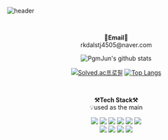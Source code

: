 ![header](https://capsule-render.vercel.app/api?type=waving&color=auto&height=300&section=header&text=welcome&fontSize=90&animation=fadeIn&fontAlignY=38&desc=Minseo's%20GitHub%20Profile&descAlignY=51&descAlign=62)


<br> 

<p align="center">
<Strong>📧Email📧</Strong><br>rkdalstj4505@naver.com<br>
</p>

<div align=center>

![PgmJun's github stats](https://github-readme-stats.vercel.app/api?username=cjo5929&show_icons=true&count_private=true)

[![Solved.ac프로필](http://mazassumnida.wtf/api/v2/generate_badge?boj=rkdalstj4505)](https://solved.ac/profile/rkdalstj4505) [![Top Langs](https://github-readme-stats.vercel.app/api/top-langs/?username=cjo5929&hide=jupyter%20notebook&layout=compact)](https://github.com/anuraghazra/github-readme-stats)

<br>

<p align="center">
    <Strong>⚒️Tech Stack⚒️</Strong><br>
    💡used as the main
</p>

<p align="center" display="inline-block">
  <img src="https://img.shields.io/badge/DJANGO-007396?style=for-the-badge&logo=django&logoColor=#092E20">
  <img src="https://img.shields.io/badge/Python-3776AB?style=for-the-badge&logo=Python&logoColor=white"> 
  <img src="https://img.shields.io/badge/TensorFlow-6DB33F?style=for-the-badge&logo=TensorFlow&logoColor=white">
  <img src="https://img.shields.io/badge/NumPy-6DB33F?style=for-the-badge&logo=NumPy&logoColor=white">
  <img src="https://img.shields.io/badge/mysql-4479A1?style=for-the-badge&logo=mysql&logoColor=white">
  <img src="https://img.shields.io/badge/JAVA-007396?style=for-the-badge&logo=java&logoColor=white">
  <br>
  <img src="https://img.shields.io/badge/Android-3DDC84?style=for-the-badge&logo=Android&logoColor=white">
  <img src="https://img.shields.io/badge/HTML5-E34F26?style=for-the-badge&logo=HTML5&logoColor=white">
  <img src="https://img.shields.io/badge/CSS3-1572B6?style=for-the-badge&logo=CSS3&logoColor=white">
  <img src="https://img.shields.io/badge/JavaScript-F7DF1E?tyle=for-the-badge&logo=JavaScript&logoColor=white">
</p>
<br>
